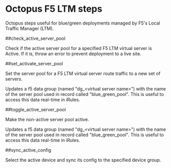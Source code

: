 # Octopus F5 LTM steps

Octopus steps useful for blue/green deployments managed by F5's Local Traffic Manager (LTM).

##check_active_server_pool

Check if the active server pool for a specified F5 LTM virtual server is Active.  If it is, throw an error to prevent deployment to a live site.

##set_activate_server_pool

Set the server pool for a F5 LTM virtual server route traffic to a new set of servers.

Updates a f5 data group (named "dg_&lt;virtual server name&gt;") with the name of the server pool used in record called "blue_green_pool".  This is useful to access this data real-time in iRules.

##toggle_active_server_pool

Make the non-active server pool active.

Updates a f5 data group (named "dg_&lt;virtual server name&gt;") with the name of the server pool used in record called "blue_green_pool".  This is useful to access this data real-time in iRules.

##sync_active_config

Select the active device and sync its config to the specified device group.